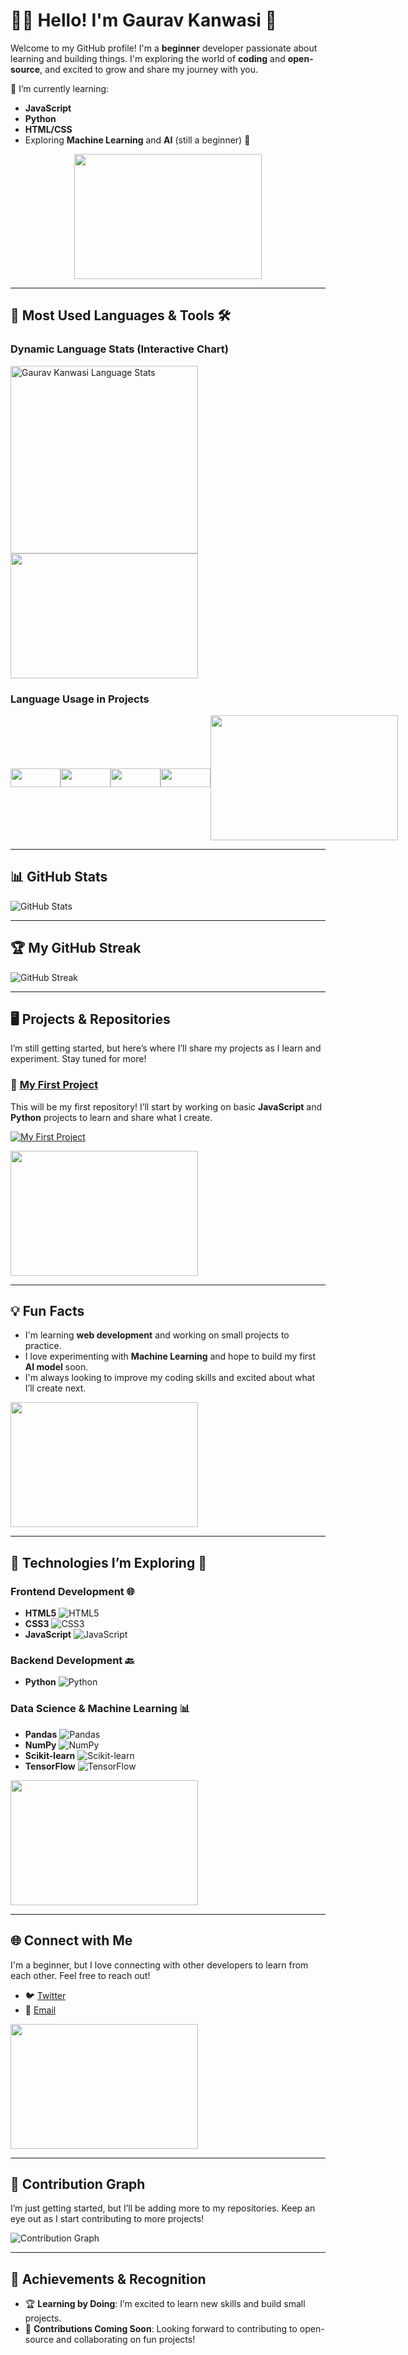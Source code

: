 # 👨‍💻 Hello! I'm Gaurav Kanwasi 👋

Welcome to my GitHub profile! I'm a **beginner** developer passionate about learning and building things. I'm exploring the world of **coding** and **open-source**, and excited to grow and share my journey with you.

🌱 I’m currently learning:
- **JavaScript**
- **Python**
- **HTML/CSS**
- Exploring **Machine Learning** and **AI** (still a beginner) 🤖

<div align="center">
  <img src="https://media3.giphy.com/media/26tn33aiTi1jkl6H6/giphy.gif" width="300" height="200">
</div>

---

## 🔧 **Most Used Languages & Tools** 🛠️

### Dynamic Language Stats (Interactive Chart)

<p align="left">
  <img width="300px" src="https://github-readme-stats.vercel.app/api/top-langs/?username=GauravKanwasi&langs_count=6&layout=compact&theme=radical" alt="Gaurav Kanwasi Language Stats">
  <img src="https://media3.giphy.com/media/26tn33aiTi1jkl6H6/giphy.gif" width="300" height="200">
</p>

### Language Usage in Projects

<div style="display: flex; align-items: center;">
  <img src="https://img.shields.io/badge/-JavaScript-F7DF1E?style=for-the-badge&logo=javascript&logoColor=white" width="80" height="30">
  <img src="https://img.shields.io/badge/-Python-3776AB?style=for-the-badge&logo=python&logoColor=white" width="80" height="30">
  <img src="https://img.shields.io/badge/-HTML5-E34F26?style=for-the-badge&logo=html5&logoColor=white" width="80" height="30">
  <img src="https://img.shields.io/badge/-CSS3-1572B6?style=for-the-badge&logo=css3&logoColor=white" width="80" height="30">
  <img src="https://media3.giphy.com/media/l0HlOB7x5s9VwRe98/giphy.gif" width="300" height="200">
</div>

---

## 📊 GitHub Stats

![GitHub Stats](https://github-readme-stats.vercel.app/api?username=GauravKanwasi&show_icons=true&count_private=true&theme=radical)

---

## 🏆 My GitHub Streak

![GitHub Streak](https://github-readme-streak-stats.herokuapp.com/?user=GauravKanwasi&theme=radical)

---

## 🖥️ Projects & Repositories

I’m still getting started, but here’s where I’ll share my projects as I learn and experiment. Stay tuned for more!

### 📁 [My First Project](https://github.com/GauravKanwasi/my-first-project)
This will be my first repository! I’ll start by working on basic **JavaScript** and **Python** projects to learn and share what I create.

[![My First Project](https://github-readme-stats.vercel.app/api/pin/?username=GauravKanwasi&repo=my-first-project&theme=radical)](https://github.com/GauravKanwasi/my-first-project)

<div style="display: flex; align-items: center;">
  <img src="https://mir-s3-cdn-cf.behance.net/project_modules/hd/3c00f6105775659.5f84899401909.gif" width="300" height="200">
</div>

---

## 💡 Fun Facts

- I'm learning **web development** and working on small projects to practice.
- I love experimenting with **Machine Learning** and hope to build my first **AI model** soon.
- I'm always looking to improve my coding skills and excited about what I’ll create next.

<div style="display: flex; align-items: center;">
  <img src="https://media4.giphy.com/media/26tn33aiTi1jkl6H6/giphy.gif" width="300" height="200">
</div>

---

## 🧰 **Technologies I’m Exploring** 🚀

### Frontend Development 🌐
- **HTML5** ![HTML5](https://img.shields.io/badge/-HTML5-E34F26?style=for-the-badge&logo=html5&logoColor=white)
- **CSS3** ![CSS3](https://img.shields.io/badge/-CSS3-1572B6?style=for-the-badge&logo=css3&logoColor=white)
- **JavaScript** ![JavaScript](https://img.shields.io/badge/-JavaScript-F7DF1E?style=for-the-badge&logo=javascript&logoColor=white)

### Backend Development 🔙
- **Python** ![Python](https://img.shields.io/badge/-Python-3776AB?style=for-the-badge&logo=python&logoColor=white)

### Data Science & Machine Learning 📊
- **Pandas** ![Pandas](https://img.shields.io/badge/-Pandas-150458?style=for-the-badge&logo=pandas&logoColor=white)
- **NumPy** ![NumPy](https://img.shields.io/badge/-NumPy-013243?style=for-the-badge&logo=numpy&logoColor=white)
- **Scikit-learn** ![Scikit-learn](https://img.shields.io/badge/-Scikit_learn-F7931E?style=for-the-badge&logo=scikit-learn&logoColor=white)
- **TensorFlow** ![TensorFlow](https://img.shields.io/badge/-TensorFlow-FF6F00?style=for-the-badge&logo=tensorflow&logoColor=white)

<div style="display: flex; align-items: center;">
  <img src="https://media.tenor.com/GVk4jB2u_i8AAAAd/coding.gif" width="300" height="200">
</div>

---

## 🌐 Connect with Me

I'm a beginner, but I love connecting with other developers to learn from each other. Feel free to reach out!

- 🐦 [Twitter](https://twitter.com/gauravkanwasi)
- 📧 [Email](mailto:kanwasigaurav96i@gmail.com)

<div style="display: flex; align-items: center;">
  <img src="https://media1.tenor.com/images/a8e963f6d83f61bf82c90f5a8c2a26b5/tenor.gif?itemid=15614780" width="300" height="200">
</div>

---

## 🚀 Contribution Graph

I’m just getting started, but I’ll be adding more to my repositories. Keep an eye out as I start contributing to more projects!

![Contribution Graph](https://github-readme-activity-graph.cyclic.app/graph?username=GauravKanwasi&theme=github)

---

## 🏅 Achievements & Recognition

- 🏆 **Learning by Doing**: I’m excited to learn new skills and build small projects.
- 🎯 **Contributions Coming Soon**: Looking forward to contributing to open-source and collaborating on fun projects!
